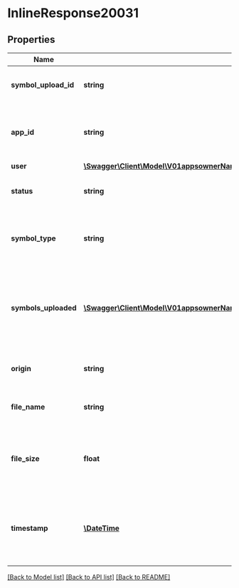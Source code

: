 # InlineResponse20031

## Properties
Name | Type | Description | Notes
------------ | ------------- | ------------- | -------------
**symbol_upload_id** | **string** | The id for the current symbol upload | 
**app_id** | **string** | The application that this symbol upload belongs to | 
**user** | [**\Swagger\Client\Model\V01appsownerNameappNamesymbolUploadsUser**](V01appsownerNameappNamesymbolUploadsUser.md) |  | [optional] 
**status** | **string** | The current status for the symbol upload | 
**symbol_type** | **string** | The type of the symbol for the current symbol upload | 
**symbols_uploaded** | [**\Swagger\Client\Model\V01appsownerNameappNamesymbolUploadsSymbolsUploaded[]**](V01appsownerNameappNamesymbolUploadsSymbolsUploaded.md) | The symbols found in the upload. This may be empty until the status is indexed | [optional] 
**origin** | **string** | The origin of the symbol upload | [optional] 
**file_name** | **string** | The file name for the symbol upload | [optional] 
**file_size** | **float** | The size of the file in Mebibytes. This may be 0 until the status is indexed | [optional] 
**timestamp** | [**\DateTime**](\DateTime.md) | When the symbol upload was committed, or last transaction time if not committed | [optional] 

[[Back to Model list]](../README.md#documentation-for-models) [[Back to API list]](../README.md#documentation-for-api-endpoints) [[Back to README]](../README.md)



